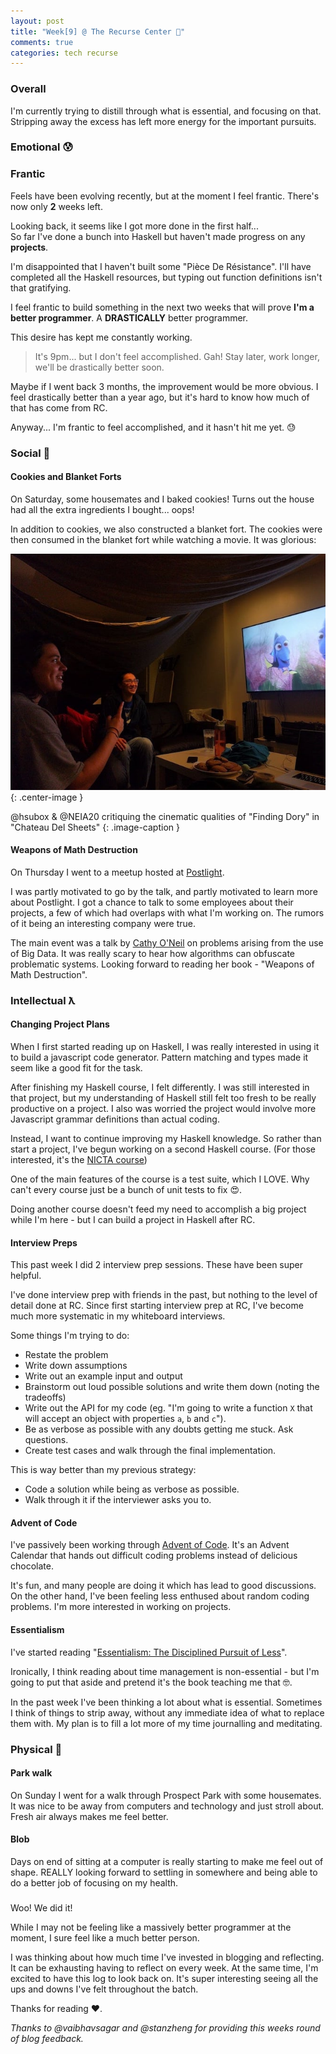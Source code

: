 ```yaml
---
layout: post
title: "Week[9] @ The Recurse Center 🔎"
comments: true
categories: tech recurse
---
```


### Overall

I'm currently trying to distill through what is essential, and focusing on that. Stripping away the excess has left more energy for the important pursuits.

### Emotional 😰

### **Frantic**

Feels have been evolving recently, but at the moment I feel frantic. There's now only **2** weeks left.

Looking back, it seems like I got more done in the first half...  
So far I've done a bunch into Haskell but haven't made progress on any **projects**.

I'm disappointed that I haven't built some "Pièce De Résistance". I'll have completed all the Haskell resources, but typing out function definitions isn't that gratifying.

I feel frantic to build something in the next two weeks that will prove **I'm a better programmer**. A **DRASTICALLY** better programmer.

This desire has kept me constantly working.

> It's 9pm... but I don't feel accomplished. Gah! Stay later, work longer, we'll be drastically better soon.

Maybe if I went back 3 months, the improvement would be more obvious. I feel drastically better than a year ago, but it's hard to know how much of that has come from RC.

Anyway... I'm frantic to feel accomplished, and it hasn't hit me yet. 😓

### Social 🍪

#### **Cookies and Blanket Forts**

On Saturday, some housemates and I baked cookies! Turns out the house had all the extra ingredients I bought... oops!

In addition to cookies, we also constructed a blanket fort. The cookies were then consumed in the blanket fort while watching a movie. It was glorious:

![bubbles](/assets/posts/blanket-fort.jpg){: .center-image }

@hsubox & @NEIA20 critiquing the cinematic qualities of "Finding Dory" in "Chateau Del Sheets"
{: .image-caption }


#### **Weapons of Math Destruction**

On Thursday I went to a meetup hosted at [Postlight](https://postlight.com/).  

I was partly motivated to go by the talk, and partly motivated to learn more about Postlight. I got a chance to talk to some employees about their projects, a few of which had overlaps with what I'm working on. The rumors of it being an interesting company were true.

The main event was a talk by [Cathy O'Neil](https://en.wikipedia.org/wiki/Cathy_O'Neil) on problems arising from the use of Big Data. It was really scary to hear how algorithms can obfuscate problematic systems. Looking forward to reading her book - "Weapons of Math Destruction".

### Intellectual ƛ

#### **Changing Project Plans**

When I first started reading up on Haskell, I was really interested in using it to build a javascript code generator. Pattern matching and types made it seem like a good fit for the task.

After finishing my Haskell course, I felt differently. I was still interested in that project, but my understanding of Haskell still felt too fresh to be really productive on a project. I also was worried the project would involve more Javascript grammar definitions than actual coding.

Instead, I want to continue improving my Haskell knowledge. So rather than start a project, I've begun working on a second Haskell course. (For those interested, it's the [NICTA course](https://github.com/NICTA/course))

One of the main features of the course is a test suite, which I LOVE. Why can't every course just be a bunch of unit tests to fix 😍.

Doing another course doesn't feed my need to accomplish a big project while I'm here - but I can build a project in Haskell after RC.

#### **Interview Preps**

This past week I did 2 interview prep sessions. These have been super helpful.

I've done interview prep with friends in the past, but nothing to the level of detail done at RC. Since first starting interview prep at RC, I've become much more systematic in my whiteboard interviews.

Some things I'm trying to do:

- Restate the problem
- Write down assumptions
- Write out an example input and output
- Brainstorm out loud possible solutions and write them down (noting the tradeoffs)
- Write out the API for my code (eg. "I'm going to write a function `X` that will accept an object with properties `a`, `b` and `c`").
- Be as verbose as possible with any doubts getting me stuck. Ask questions.
- Create test cases and walk through the final implementation.

This is way better than my previous strategy:

- Code a solution while being as verbose as possible.
- Walk through it if the interviewer asks you to.

#### **Advent of Code**

I've passively been working through [Advent of Code](http://adventofcode.com/). It's an Advent Calendar that hands out difficult coding problems instead of delicious chocolate.

It's fun, and many people are doing it which has lead to good discussions. On the other hand, I've been feeling less enthused about random coding problems. I'm more interested in working on projects.

#### **Essentialism**

I've started reading "[Essentialism: The Disciplined Pursuit of Less](https://www.goodreads.com/book/show/18077875-essentialism)".

Ironically, I think reading about time management is non-essential - but I'm going to put that aside and pretend it's the book teaching me that 🤓.

In the past week I've been thinking a lot about what is essential. Sometimes I think of things to strip away, without any immediate idea of what to replace them with. My plan is to fill a lot more of my time journalling and meditating.

### Physical 🚶

#### **Park walk**

On Sunday I went for a walk through Prospect Park with some housemates. It was nice to be away from computers and technology and just stroll about. Fresh air always makes me feel better.

#### **Blob**

Days on end of sitting at a computer is really starting to make me feel out of shape. REALLY looking forward to settling in somewhere and being able to do a better job of focusing on my health.

### </End>

Woo! We did it!

While I may not be feeling like a massively better programmer at the moment, I sure feel like a much better person.

I was thinking about how much time I've invested in blogging and reflecting. It can be exhausting having to reflect on every week. At the same time, I'm excited to have this log to look back on. It's super interesting seeing all the ups and downs I've felt throughout the batch.

Thanks for reading ❤️.

*Thanks to @vaibhavsagar and @stanzheng for providing this weeks round of blog feedback.*
